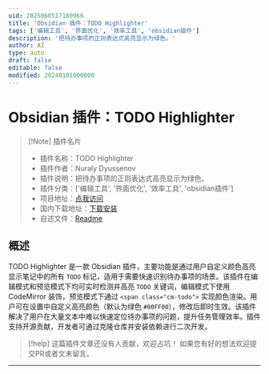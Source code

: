 ```yaml
---
uid: 2025060517180966
title: 'Obsidian 插件：TODO Highlighter'
tags: ['编辑工具', '界面优化', '效率工具', 'obsidian插件']
description: '把待办事项的正则表达式高亮显示为绿色。'
author: AI
type: auto
draft: false
editable: false
modified: 20240101000000
---
```


# Obsidian 插件：TODO Highlighter

> [!Note] 插件名片
> - 插件名称：TODO Highlighter
> - 插件作者：Nuraly Dyussenov
> - 插件说明：把待办事项的正则表达式高亮显示为绿色。
> - 插件分类：['编辑工具', '界面优化', '效率工具', 'obsidian插件']
> - 项目地址：[点我访问](https://github.com/heavenlygaze/obsidian-todo-highlighter)
> - 国内下载地址：[下载安装](https://pkmer.cn/products/plugin/pluginMarket/?todo-highlighter)
> - 自述文件：[Readme](https://ghproxy.net/https://raw.githubusercontent.com/heavenlygaze/obsidian-todo-highlighter/master/README.md)



## 概述

TODO Highlighter 是一款 Obsidian 插件，主要功能是通过用户自定义颜色高亮显示笔记中的所有 `TODO` 标记，适用于需要快速识别待办事项的场景。该插件在编辑模式和预览模式下均可实时检测并高亮 `TODO` 关键词，编辑模式下使用 CodeMirror 装饰，预览模式下通过 `<span class="cm-todo">` 实现颜色渲染。用户可在设置中自定义高亮颜色（默认为绿色 `#00FF00`），修改后即时生效。该插件解决了用户在大量文本中难以快速定位待办事项的问题，提升任务管理效率。插件支持开源贡献，开发者可通过克隆仓库并安装依赖进行二次开发。


> [!help] 
> 这篇插件文章还没有人贡献，欢迎占坑！
> 如果您有好的想法欢迎提交PR或者文末留言。
> 

---



